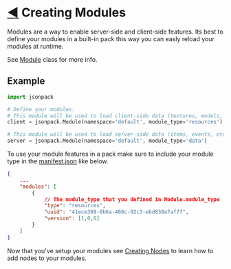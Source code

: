# [◀](./getting_started) Creating Modules

Modules are a way to enable server-side and client-side features. Its best to define your modules in a built-in pack this way you can easly reload your modules at runtime.

See [Module](../Module) class for more info.

## Example
```py
import jsonpack

# Define your modules.
# This module will be used to load client-side data (textures, models, etc)
client = jsonpack.Module(namespace='default', module_type='resources')

# This module will be used to load server-side data (items, events, etc)
server = jsonpack.Module(namespace='default', module_type='data')
```

To use your module features in a pack make sure to include your module type in the [manifest.json](../manifest_json) like below.
```json
{
    ...
    "modules": [
        {
            // The module_type that you defined in Module.module_type
            "type": "resources",
            "uuid": "41ece309-0b6a-466c-92c3-ebd830a7af7f",
            "version": [1,0,0]
        }
    ]
}
```

Now that you've setup your modules see [Creating Nodes](./creating_nodes) to learn how to add nodes to your modules.